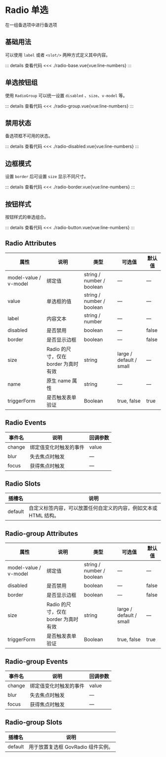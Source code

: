 <script setup>
import radioBase from "./radio-base.vue"
import radioGroup from "./radio-group.vue"
import radioDisabled from "./radio-disabled.vue"
import radioBorder from "./radio-border.vue"
import radioButton from "./radio-button.vue"
</script>

# Radio 单选

在一组备选项中进行备选项

## 基础用法

可以使用 ```label``` 或者 ```<slot/>``` 两种方式定义其中内容。

<radioBase/>

::: details 查看代码
<<< ./radio-base.vue{vue:line-numbers}
:::

## 单选按钮组

使用 ```RadioGroup``` 可以统一设置 ```disabled``` 、```size```、```v-model``` 等。

<radioGroup/>

::: details 查看代码
<<< ./radio-group.vue{vue:line-numbers}
:::


## 禁用状态

备选项框不可用的状态。

<radioDisabled/>

::: details 查看代码
<<< ./radio-disabled.vue{vue:line-numbers}
:::


## 边框模式

设置 ```border``` 后可设置 ```size``` 显示不同尺寸。

<radioBorder/>

::: details 查看代码
<<< ./radio-border.vue{vue:line-numbers}
:::


## 按钮样式

按钮样式的单选组合。

<radioButton />

::: details 查看代码
<<< ./radio-button.vue{vue:line-numbers}
:::


## Radio Attributes

<table>
  <thead>
    <tr>
      <th>属性</th>
      <th>说明</th>
      <th>类型</th>
      <th>可选值</th>
      <th>默认值</th>
    </tr>
  </thead>
  <tbody>
    <tr>
      <td>model-value / v-model</td>
      <td>绑定值</td>
      <td>string / number / boolean</td>
      <td>—</td>
      <td>—</td>
    </tr>
	<tr>
      <td>value</td>
      <td>单选框的值</td>
      <td>string / number / boolean</td>
      <td>—</td>
      <td>—</td>
    </tr>
    <tr>
      <td>label</td>
      <td>内容文本</td>
      <td>string / number</td>
      <td>—</td>
      <td>—</td>
    </tr>
    <tr>
      <td>disabled</td>
      <td>是否禁用</td>
      <td>boolean</td>
      <td>—</td>
      <td>false</td>
    </tr>
    <tr>
      <td>border</td>
      <td>是否显示边框</td>
      <td>boolean</td>
      <td>—</td>
      <td>false</td>
    </tr>
    <tr>
      <td>size</td>
      <td>Radio 的尺寸，仅在 border 为真时有效</td>
      <td>string</td>
      <td>large / default / small</td>
      <td>—</td>
    </tr>
    <tr>
      <td>name</td>
      <td>原生 name 属性</td>
      <td>string</td>
      <td>—</td>
      <td>—</td>
    </tr>
	<tr>
      <td>triggerForm</td>
      <td>是否触发表单验证</td>
      <td>Boolean</td>
      <td>true, false</td>
      <td>true</td>
    </tr>
  </tbody>
</table>

## Radio Events

<table>
  <thead>
    <tr>
      <th>事件名</th>
      <th>说明</th>
      <th>回调参数</th>
    </tr>
  </thead>
  <tbody>
    <tr>
      <td>change</td>
      <td>绑定值变化时触发的事件</td>
      <td>value</td>
    </tr>
	<tr>
      <td>blur</td>
      <td>失去焦点时触发</td>
      <td>—</td>
    </tr>
    <tr>
      <td>focus</td>
      <td>获得焦点时触发</td>
      <td>—</td>
    </tr>
  </tbody>
</table>

## Radio Slots

<table>
  <thead>
    <tr>
      <th>插槽名</th>
      <th>说明</th>
    </tr>
  </thead>
  <tbody>
    <tr>
      <td>default</td>
      <td>自定义标签内容，可以放置任何自定义的内容，例如文本或 HTML 结构。</td>
    </tr>
  </tbody>
</table>


## Radio-group Attributes


<table>
  <thead>
    <tr>
      <th>属性</th>
      <th>说明</th>
      <th>类型</th>
      <th>可选值</th>
      <th>默认值</th>
    </tr>
  </thead>
  <tbody>
    <tr>
      <td>model-value / v-model</td>
      <td>绑定值</td>
      <td>string / number / boolean</td>
      <td>—</td>
      <td>—</td>
    </tr>
    <tr>
      <td>disabled</td>
      <td>是否禁用</td>
      <td>boolean</td>
      <td>—</td>
      <td>false</td>
    </tr>
    <tr>
      <td>border</td>
      <td>是否显示边框</td>
      <td>boolean</td>
      <td>—</td>
      <td>false</td>
    </tr>
    <tr>
      <td>size</td>
      <td>Radio 的尺寸，仅在 border 为真时有效</td>
      <td>string</td>
      <td>large / default / small</td>
      <td>—</td>
    </tr>
	<tr>
      <td>triggerForm</td>
      <td>是否触发表单验证</td>
      <td>Boolean</td>
      <td>true, false</td>
      <td>true</td>
    </tr>
  </tbody>
</table>

## Radio-group Events

<table>
  <thead>
    <tr>
      <th>事件名</th>
      <th>说明</th>
      <th>回调参数</th>
    </tr>
  </thead>
  <tbody>
    <tr>
      <td>change</td>
      <td>绑定值变化时触发的事件</td>
      <td>value</td>
    </tr>
	<tr>
      <td>blur</td>
      <td>失去焦点时触发</td>
      <td>—</td>
    </tr>
    <tr>
      <td>focus</td>
      <td>获得焦点时触发</td>
      <td>—</td>
    </tr>
  </tbody>
</table>


## Radio-group Slots

<table>
  <thead>
    <tr>
      <th>插槽名</th>
      <th>说明</th>
    </tr>
  </thead>
  <tbody>
    <tr>
      <td>default</td>
      <td>用于放置复选框 GovRadio 组件实例。</td>
    </tr>
  </tbody>
</table>
